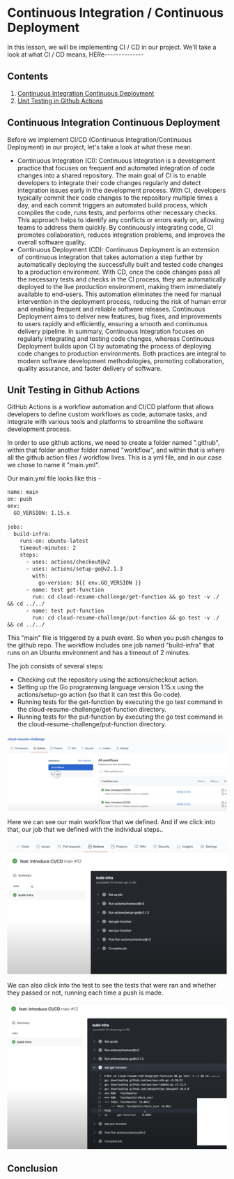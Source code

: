 # Continuous Integration / Continuous Deployment
In this lesson, we will be implementing CI / CD in our project. We'll take a look at what CI / CD means, HERe--------------


## Contents
1. [Continuous Integration Continuous Deployment](#continuous-integration-continuous-deployment)
2. [Unit Testing in Github Actions](#unit-testing-in-github-actions)

## Continuous Integration Continuous Deployment
Before we implement CI/CD (Continuous Integration/Continuous Deployment) in our project, let's take a look at what these mean.

- Continuous Integration (CI):
    Continuous Integration is a development practice that focuses on frequent and automated integration of code changes into a shared repository. The main goal of CI is to enable developers to integrate their code changes regularly and detect integration issues early in the development process. With CI, developers typically commit their code changes to the repository multiple times a day, and each commit triggers an automated build process, which compiles the code, runs tests, and performs other necessary checks. This approach helps to identify any conflicts or errors early on, allowing teams to address them quickly. By continuously integrating code, CI promotes collaboration, reduces integration problems, and improves the overall software quality.
- Continuous Deployment (CD):
    Continuous Deployment is an extension of continuous integration that takes automation a step further by automatically deploying the successfully built and tested code changes to a production environment. With CD, once the code changes pass all the necessary tests and checks in the CI process, they are automatically deployed to the live production environment, making them immediately available to end-users. This automation eliminates the need for manual intervention in the deployment process, reducing the risk of human error and enabling frequent and reliable software releases. Continuous Deployment aims to deliver new features, bug fixes, and improvements to users rapidly and efficiently, ensuring a smooth and continuous delivery pipeline.
In summary, Continuous Integration focuses on regularly integrating and testing code changes, whereas Continuous Deployment builds upon CI by automating the process of deploying code changes to production environments. Both practices are integral to modern software development methodologies, promoting collaboration, quality assurance, and faster delivery of software.

## Unit Testing in Github Actions
GitHub Actions is a workflow automation and CI/CD platform that allows developers to define custom workflows as code, automate tasks, and integrate with various tools and platforms to streamline the software development process.

In order to use github actions, we need to create a folder named ".github", within that folder another folder named "workflow", and within that is where all the github action files / workflow lives. This is a yml file, and in our case we chose to name it "main.yml".

Our main.yml file looks like this - 

```
name: main
on: push
env:
  GO_VERSION: 1.15.x

jobs:
  build-infra:
    runs-on: ubuntu-latest
    timeout-minutes: 2
    steps:
      - uses: actions/checkout@v2
      - uses: actions/setup-go@v2.1.3
        with:
          go-version: ${{ env.GO_VERSION }}
      - name: test get-function
        run: cd cloud-resume-challenge/get-function && go test -v ./ && cd ../../
      - name: test put-function
        run: cd cloud-resume-challenge/put-function && go test -v ./ && cd ../../
```

This "main" file is triggered by a push event. So when you push changes to the github repo. The workflow includes one job named "build-infra" that runs on an Ubuntu environment and has a timeout of 2 minutes.

The job consists of several steps:

- Checking out the repository using the actions/checkout action.
- Setting up the Go programming language version 1.15.x using the actions/setup-go action (so that it can test this Go code).
- Running tests for the get-function by executing the go test command in the cloud-resume-challenge/get-function directory.
- Running tests for the put-function by executing the go test command in the cloud-resume-challenge/put-function directory.

![githubactionsp8](/images/githubactionsp8.png)

Here we can see our main workflow that we defined. And if we click into that, our job that we defined with the individual steps..

![buildinfrap8](/images/buildinfrap8.png)

We can also click into the test to see the tests that were ran and whether they passed or not, running each time a push is made. 

![testp8](/images/testp8.png)





## Conclusion

